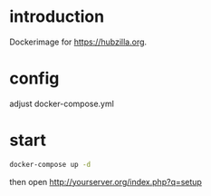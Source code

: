 
# introduction

Dockerimage for <https://hubzilla.org>.


# config

adjust docker-compose.yml

# start

```bash
docker-compose up -d
```

then open http://yourserver.org/index.php?q=setup
